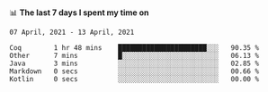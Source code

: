 <!--
### Hi there 👋

- 🤔 I was learning formal verification with Coq formally, but want to **build things** now.
- 😬 I am broadly interested in **computer systems** and **programming languages** (just a beginner 🥺).
- 🤩 (I hope I can) code for fun!

<img src="https://github-readme-stats.vercel.app/api?username=xxchan&show_icons=true&icon_color=0366d6&text_color=24292e&bg_color=ffffff&hide_title=true" />

---
-->


📊 **The last 7 days I spent my time on** 

<!--START_SECTION:waka-->
```text
07 April, 2021 - 13 April, 2021

Coq        1 hr 48 mins    ██████████████████████░░░   90.35 % 
Other      7 mins          █░░░░░░░░░░░░░░░░░░░░░░░░   06.13 % 
Java       3 mins          ░░░░░░░░░░░░░░░░░░░░░░░░░   02.85 % 
Markdown   0 secs          ░░░░░░░░░░░░░░░░░░░░░░░░░   00.66 % 
Kotlin     0 secs          ░░░░░░░░░░░░░░░░░░░░░░░░░   00.00 %
```
<!--END_SECTION:waka-->

<!--
**xxchan/xxchan** is a ✨ _special_ ✨ repository because its `README.md` (this file) appears on your GitHub profile.

Here are some ideas to get you started:

- 🔭 I’m currently working on ...
- 🌱 I’m currently learning ...
- 👯 I’m looking to collaborate on ...
- 🤔 I’m looking for help with ...
- 💬 Ask me about ...
- 📫 How to reach me: ...
- 😄 Pronouns: ...
- ⚡ Fun fact: ...
-->
